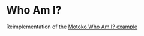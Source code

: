 # Who Am I?

Reimplementation of the [Motoko Who Am I? example](https://github.com/dfinity/examples/tree/master/motoko/whoami)
